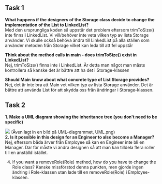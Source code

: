 <h2>Task 1</h2>
<b>What happens if the designers of the Storage class decide to change the implementation of the List to LinkedList?</b></br>
Med den ursprungliga koden så uppstår det problem eftersom trimToSize() inte finns i LinkedList. Vi vill/behöver inte veta vilken typ av lista Storage använder.
Vi skulle också behöva ändra till LinkedList på alla ställen som använder metoden från Storage vilket kan leda till att fel uppstår</br>

<b>Think about the method calls in main - does trimToSize() exist in LinkedList?</b></br>
Nej, trimToSize() finns inte i LinkedList. Är detta man något man måste kontrollera så kanske det är bättre att ha det i Storage-klassen</br>

<b>Should Main know about what concrete type of List Storage provides?</b>
Nej, det är inte bra att Main vet vilken typ av lista Storage använder. Det är bättre att använda List<Person> för att skydda oss från ändringar i Storage-klassen.

<h2>Task 2</h2>
<b>1. Make a UML diagram showing the inheritance tree (you don't need to be specific)</b></br>

[![](https://mermaid.ink/img/pako:eNqVUcuKwzAM_BWhU0uTHwghp91jT736osZqNjRWgqMcSjf_vs7LDSxbWAxmNBqPB-mJZWsZMywb6vuPmipPzgjAXMOn65r2wQzPiQPIc7r26qnUoliYFIQcb9hyR14diy7MKTocJlmyExw3xdQ4xOoleHHaXtTXUi3MaGQXUKpamP0W8BSZvz98Y3cmoWrvthL_NItjy7_TNCb63Vndl0cAu3uD08EEHXtHtQ17mpMZ1C8OU8csQEv-btDIGHQ0hDwPKTFTP3CCQ2dJeV0rZjdqeh5_AK-0oJ0?type=png)](https://mermaid.live/edit#pako:eNqVUcuKwzAM_BWhU0uTHwghp91jT736osZqNjRWgqMcSjf_vs7LDSxbWAxmNBqPB-mJZWsZMywb6vuPmipPzgjAXMOn65r2wQzPiQPIc7r26qnUoliYFIQcb9hyR14diy7MKTocJlmyExw3xdQ4xOoleHHaXtTXUi3MaGQXUKpamP0W8BSZvz98Y3cmoWrvthL_NItjy7_TNCb63Vndl0cAu3uD08EEHXtHtQ17mpMZ1C8OU8csQEv-btDIGHQ0hDwPKTFTP3CCQ2dJeV0rZjdqeh5_AK-0oJ0)
(Även lagt in en bild på UML-diagrammet, UML.png)</br>
<b>2. Is it possible in this design for an Engineer to also become a Manager?</br></b>
Nej, eftersom båda ärver från Employee så kan en Engineer inte bli en Manager. Där för måste vi ändra designen så att man kan tilldela flera roller till en anställd istället. 

4. If you want a removeRole(Role) method, how do you have to change the Role class?
Kanske missförstod denna punkten, men gjorde ingen ändring i Role-klassen utan lade till en removeRole(Role) i Employee-klassen.
